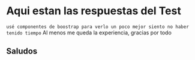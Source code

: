 # Aqui estan las respuestas del Test
`usé componentes de boostrap para verlo un poco mejor siento no haber tenido tiempo` 
Al menos me queda la experiencia, gracias por todo
## Saludos


